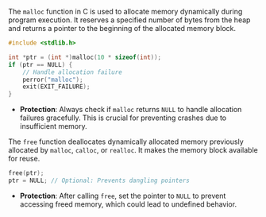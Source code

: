 The `malloc` function in C is used to allocate memory dynamically during program execution. It reserves a specified number of bytes from the heap and returns a pointer to the beginning of the allocated memory block.
```c
#include <stdlib.h>

int *ptr = (int *)malloc(10 * sizeof(int));
if (ptr == NULL) {
    // Handle allocation failure
    perror("malloc");
    exit(EXIT_FAILURE);
}
```
- **Protection**: Always check if `malloc` returns `NULL` to handle allocation failures gracefully. This is crucial for preventing crashes due to insufficient memory.

The `free` function deallocates dynamically allocated memory previously allocated by `malloc`, `calloc`, or `realloc`. It makes the memory block available for reuse.
```c
free(ptr);
ptr = NULL; // Optional: Prevents dangling pointers
```
- **Protection**: After calling `free`, set the pointer to `NULL` to prevent accessing freed memory, which could lead to undefined behavior.
